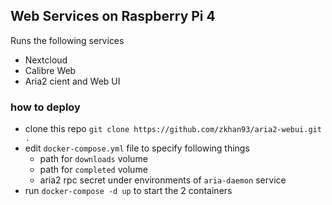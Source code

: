 ## Web Services on Raspberry Pi 4

Runs the following services

- Nextcloud
- Calibre Web
- Aria2 cient and Web UI

### how to deploy

- clone this repo `git clone https://github.com/zkhan93/aria2-webui.git .`
- edit `docker-compose.yml` file to specify following things
    - path for `downloads` volume
    - path for `completed` volume
    - aria2 rpc secret under environments of `aria-daemon` service
- run `docker-compose -d up` to start the 2 containers

